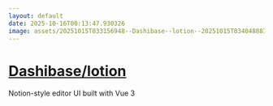 ```yaml
---
layout: default
date: 2025-10-16T00:13:47.930326
image: assets/20251015T033156948--Dashibase--lotion--20251015T034048883--cropped.png
---
```


# [Dashibase/lotion](https://github.com/Dashibase/lotion)

Notion-style editor UI built with Vue 3
